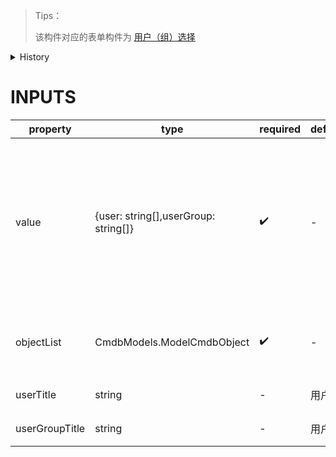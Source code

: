 [//]: # "business-bricks/cmdb-instances/user-or-user-group-display.ts"

> Tips：
>
> 该构件对应的表单构件为 [用户（组）选择](developers/brick-book/brick/forms.user-or-user-group-selec)

<details>
<summary>History</summary>

| Version | Change                                               |
| ------- | ---------------------------------------------------- |
| 1.33.0  | 新增构件 `cmdb-instances.user-or-user-group-display` |

</details>

# INPUTS

| property       | type                                 | required | default | description                                                                                                                                                                                                                                       |
| -------------- | ------------------------------------ | -------- | ------- | ------------------------------------------------------------------------------------------------------------------------------------------------------------------------------------------------------------------------------------------------- |
| value          | {user: string[],userGroup: string[]} | ✔️       | -       | 用户／用户组数据，按照我们平台的用户（组）数据， user 为"USER"模型中的 name，userGroup 为"USER_GROUP"模型中的`instanceId`或者`:${instanceId}`，此数据格式与[用户（组）选择](developers/brick-book/brick/forms.user-or-user-group-selec)表单项一致 |
| objectList     | CmdbModels.ModelCmdbObject           | ✔️       | -       | 模型列表，直接来自"providers-of-cmdb.cmdb-object-api-get-object-all"                                                                                                                                                                              |
| userTitle      | string                               | -        | 用户    | 弹出框中用户的 title，默认为用户                                                                                                                                                                                                                  |
| userGroupTitle | string                               | -        | 用户组  | 弹出框中用户组的 title，默认为用户组                                                                                                                                                                                                              |

